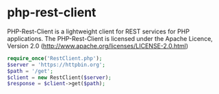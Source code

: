 # php-rest-client

PHP-Rest-Client is a lightweight client for REST services for PHP applications. The PHP-Rest-Client is licensed under the Apache Licence, Version 2.0 (http://www.apache.org/licenses/LICENSE-2.0.html)


```php
require_once('RestClient.php'); 
$server = 'https://httpbin.org';
$path = '/get';
$client = new RestClient($server);
$response = $client->get($path);
```